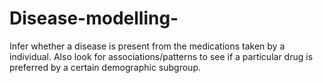 # Disease-modelling-
Infer whether a disease is present from the medications taken by a individual. Also look for associations/patterns to see if a particular drug is preferred by a certain demographic subgroup.  
